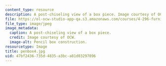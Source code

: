 ```yaml
---
content_type: resource
description: A post-chiseling view of a box piece. Image courtesy of OCW.
file: https://ol-ocw-studio-app-qa.s3.amazonaws.com/courses/4-296-furniture-making-spring-2005/47bf2436735d4835a3bca81d03297896_penbox4.jpg
file_type: image/jpeg
image_metadata:
  caption: A post-chiseling view of a box piece.
  credit: Image courtesy of OCW.
  image-alt: Pencil box construction.
resourcetype: Image
title: penbox4.jpg
uid: 47bf2436-735d-4835-a3bc-a81d03297896
---
```


